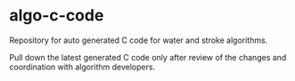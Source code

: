 # algo-c-code

Repository for auto generated C code for water and stroke algorithms. 

Pull down the latest generated C code only after review of the changes and coordination with algorithm developers.